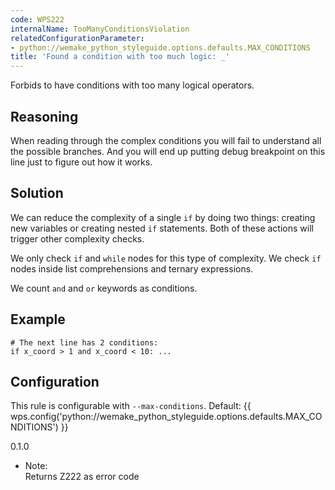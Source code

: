 ```yaml
---
code: WPS222
internalName: TooManyConditionsViolation
relatedConfigurationParameter:
- python://wemake_python_styleguide.options.defaults.MAX_CONDITIONS
title: 'Found a condition with too much logic: _'
---
```


Forbids to have conditions with too many logical operators.

## Reasoning
When reading through the complex conditions you will fail to
understand all the possible branches. And you will end up putting
debug breakpoint on this line just to figure out how it works.

## Solution
We can reduce the complexity of a single `if` by doing two things:
creating new variables or creating nested `if` statements. Both of
these actions will trigger other complexity checks.

We only check `if` and `while` nodes for this type of complexity. We
check `if` nodes inside list comprehensions and ternary expressions.

We count `and` and `or` keywords as conditions.

## Example

    # The next line has 2 conditions:
    if x_coord > 1 and x_coord < 10: ...

## Configuration
This rule is configurable with `--max-conditions`. Default:
{{ wps.config('python://wemake_python_styleguide.options.defaults.MAX_CONDITIONS') }}

<div class="versionadded">

0.1.0

</div>

  - Note:  
    Returns Z222 as error code